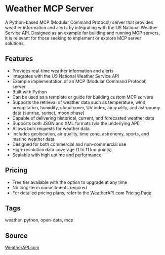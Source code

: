 # Weather MCP Server

A Python-based MCP (Modular Command Protocol) server that provides weather information and alerts by integrating with the US National Weather Service API. Designed as an example for building and running MCP servers, it is relevant for those seeking to implement or explore MCP server solutions.

## Features
- Provides real-time weather information and alerts
- Integrates with the US National Weather Service API
- Example implementation of an MCP (Modular Command Protocol) server
- Built with Python
- Can be used as a template or guide for building custom MCP servers
- Supports the retrieval of weather data such as temperature, wind, precipitation, humidity, cloud cover, UV index, air quality, and astronomy data (sunrise, sunset, moon phase)
- Capable of delivering historical, current, and forecasted weather data
- Supports both JSON and XML formats (via the underlying API)
- Allows bulk requests for weather data
- Includes geolocation, air quality, time zone, astronomy, sports, and marine weather data
- Designed for both commercial and non-commercial use
- High-resolution data coverage (1 to 11 km points)
- Scalable with high uptime and performance

## Pricing
- Free tier available with the option to upgrade at any time
- No long-term commitments required
- For detailed pricing plans, refer to the [WeatherAPI.com Pricing Page](https://www.weatherapi.com/)

## Tags
weather, python, open-data, mcp

## Source
[WeatherAPI.com](https://www.weatherapi.com/)